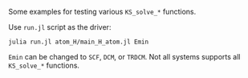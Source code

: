 Some examples for testing various `KS_solve_*` functions.

Use `run.jl` script as the driver:
```
julia run.jl atom_H/main_H_atom.jl Emin
```

`Emin` can be changed to `SCF`, `DCM`, or `TRDCM`. Not all systems supports all
`KS_solve_*` functions.
